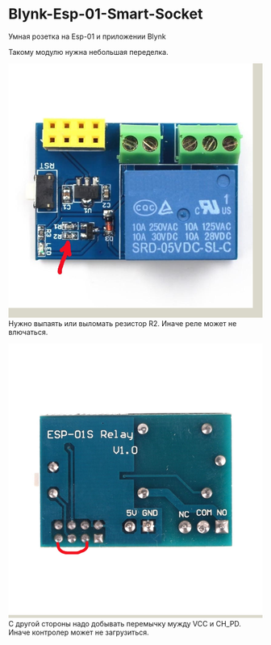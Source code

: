 # Blynk-Esp-01-Smart-Socket
Умная розетка на Esp-01 и приложении Blynk

Такому модулю нужна небольшая переделка.


![alt text](https://github.com/CHE77/Blynk-Esp-01-Smart-Socket/blob/main/ESP01-S-5V-WiFi-Relay-Module1.jpg?raw=true)
Нужно выпаять или выломать резистор R2. Иначе реле может не влючаться.




![alt text](https://github.com/CHE77/Blynk-Esp-01-Smart-Socket/blob/main/esp8266-01s-relay-expansion-module-back1.jpg?raw=true)
C другой стороны надо добывать перемычку мужду VCC и CH_PD. Иначе контролер может не загрузиться.
